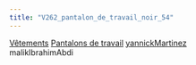 ```yaml
---
title: "V262_pantalon_de_travail_noir_54"
---
```


[Vêtements](notes/equipements/L_Vetements.md) [Pantalons de travail](notes/equipements/vetements/V_PantalonsDeTravail.md) [yannickMartinez](notes/equipements/vetements/yannickMartinez.md)\
malikIbrahimAbdi